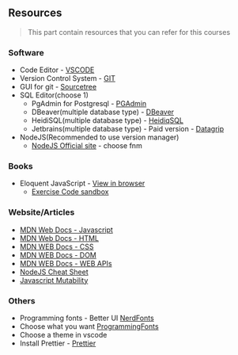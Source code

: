 ## Resources

> This part contain resources that you can refer for this courses

### Software

- Code Editor - [VSCODE](https://code.visualstudio.com/)
- Version Control System - [GIT](https://git-scm.com/downloads)
- GUI for git - [Sourcetree](https://www.sourcetreeapp.com/)
- SQL Editor(choose 1)
  - PgAdmin for Postgresql - [PGAdmin](https://www.sourcetreeapp.com/)
  - DBeaver(multiple database type) - [DBeaver](https://dbeaver.io/)
  - HeidiSQL(multiple database type) - [HeidiqSQL](https://www.heidisql.com/)
  - Jetbrains(multiple database type) - Paid version - [Datagrip](https://www.jetbrains.com/datagrip/)
- NodeJS(Recommended to use version manager)
  - [NodeJS Official site](https://nodejs.org/en/download/package-manager) - choose fnm

### Books

- Eloquent JavaScript - [View in browser](https://eloquentjavascript.net/)
  - [Exercise Code sandbox](https://eloquentjavascript.net/code/)

### Website/Articles

- [MDN Web Docs - Javascript](https://developer.mozilla.org/en-US/docs/Web/JavaScript)
- [MDN Web Docs - HTML](https://developer.mozilla.org/en-US/docs/Web/HTML)
- [MDN WEB Docs - CSS](https://developer.mozilla.org/en-US/docs/Web/HTML)
- [MDN WEB Docs - DOM](https://developer.mozilla.org/en-US/docs/Web/API/Document_Object_Model)
- [MDN WEB Docs - WEB APIs](https://developer.mozilla.org/en-US/docs/Web/API)
- [NodeJS Cheat Sheet](https://overapi.com/nodejs)
- [Javascript Mutability](https://daveceddia.com/react-redux-immutability-guide/#what-is-immutability)

### Others

- Programming fonts - Better UI [NerdFonts](https://www.nerdfonts.com/)
- Choose what you want [ProgrammingFonts](https://www.programmingfonts.org/)
- Choose a theme in vscode
- Install Prettier - [Prettier](https://marketplace.visualstudio.com/items?itemName=esbenp.prettier-vscode)
